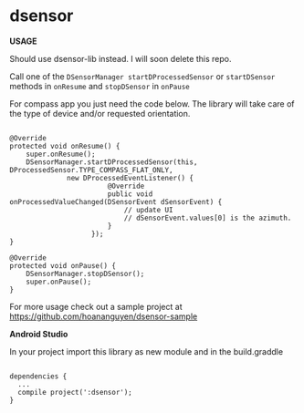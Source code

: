 # dsensor

<b>USAGE</b>

Should use dsensor-lib instead. I will soon delete this repo.

Call one of the <code>DSensorManager startDProcessedSensor</code> or <code>startDSensor</code> methods in <code>onResume</code> and <code>stopDSensor</code> in <code>onPause</code>

For compass app you just need the code below. The library will take care of the type of device and/or requested orientation.
<pre><code class="language-java">
@Override
protected void onResume() {
    super.onResume();
    DSensorManager.startDProcessedSensor(this, DProcessedSensor.TYPE_COMPASS_FLAT_ONLY, 
              new DProcessedEventListener() {
                        @Override
                        public void onProcessedValueChanged(DSensorEvent dSensorEvent) {
                            // update UI
                            // dSensorEvent.values[0] is the azimuth.
                        }
                    });
}

@Override
protected void onPause() {
    DSensorManager.stopDSensor();
    super.onPause();
}
</code></pre>

For more usage check out a sample project at https://github.com/hoananguyen/dsensor-sample 

<b>Android Studio</b>

In your project import this library as new module and in the build.graddle 
<pre><code class="language-java">
dependencies {
  ...
  compile project(':dsensor');
}
</code></pre>
                  
